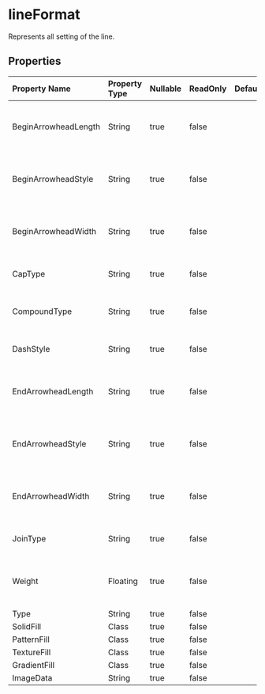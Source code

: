 # **lineFormat**

Represents all setting of the line. 

## **Properties**

| Property Name | Property Type | Nullable |  ReadOnly | DefaultValue | Description | 
| :- | :- | :- |:- |  :- | :- |
|BeginArrowheadLength|String|true|false |  |Gets and sets the begin arrow length type of the line.|
|BeginArrowheadStyle|String|true|false |  |Gets and sets the begin arrow type of the line.|
|BeginArrowheadWidth|String|true|false |  |Gets and sets the begin arrow width type of the line.|
|CapType|String|true|false |  |Specifies the ending caps.|
|CompoundType|String|true|false |  |Specifies the line compound type.|
|DashStyle|String|true|false |  |Specifies the line dash type.|
|EndArrowheadLength|String|true|false |  |Gets and sets the end arrow length type of the line.|
|EndArrowheadStyle|String|true|false |  |Gets and sets the end arrow type of the line.|
|EndArrowheadWidth|String|true|false |  |Gets and sets the end arrow width type of the line.|
|JoinType|String|true|false |  |Specifies the line join type.|
|Weight|Floating|true|false |  |Gets or sets the weight of the line in unit of points.|
|Type|String|true|false |  ||
|SolidFill|Class|true|false |  ||
|PatternFill|Class|true|false |  ||
|TextureFill|Class|true|false |  ||
|GradientFill|Class|true|false |  ||
|ImageData|String|true|false |  ||


